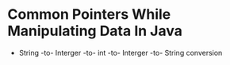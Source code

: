 
# Common Pointers While Manipulating Data In Java

- String -to- Interger -to- int -to- Interger -to- String conversion


